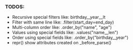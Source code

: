 ### TODOS:
- Recursive special filters like: birthday__year__lt
- Filter with same line like: .filter(start_day=end_day)
- Multi-column order like: .order_by("name", "age")
- Values using special fields like: .values("name__len")
- Order using special fields like: .order_by("birthday__year")
- repr() show attributes created on _before_parse()